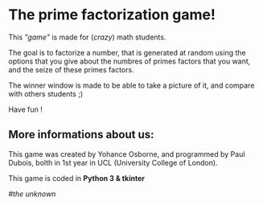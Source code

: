 The prime factorization game!=============================This *"game"* is made for (*crazy*) math students.The goal is to factorize a number, that is generated at random using the options that you give about the numbres of primes factors that you want, and the seize of these primes factors.The winner window is made to be able to take a picture of it, and compare with others students ;)Have fun !More informations about us:---------------------------This game was created by Yohance Osborne, and programmed by Paul Dubois,  bolth  in  1st  year  in UCL (University College of London).This game is coded in **Python 3 & tkinter***#the unknown*
